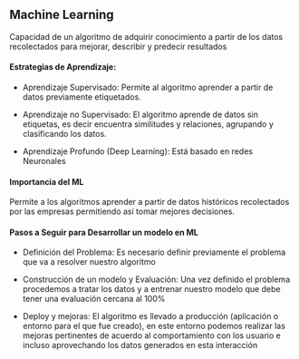 ## Machine Learning
Capacidad de un algoritmo de adquirir conocimiento a partir de los datos recolectados para mejorar, describir y predecir resultados

#### Estrategias de Aprendizaje:

* Aprendizaje Supervisado: Permite al algoritmo aprender a partir de datos previamente etiquetados.

* Aprendizaje no Supervisado: El algoritmo aprende de datos sin etiquetas, es decir encuentra similitudes y relaciones, agrupando y clasificando los datos.

* Aprendizaje Profundo (Deep Learning): Está basado en redes Neuronales

#### Importancia del ML
Permite a los algoritmos aprender a partir de datos históricos recolectados por las empresas permitiendo así tomar mejores decisiones.

#### Pasos a Seguir para Desarrollar un modelo en ML

* Definición del Problema: Es necesario definir previamente el problema que va a resolver nuestro algoritmo

* Construcción de un modelo y Evaluación: Una vez definido el problema procedemos a tratar los datos y a entrenar nuestro modelo que debe tener una evaluación cercana al 100%

* Deploy y mejoras: El algoritmo es llevado a producción (aplicación o entorno para el que fue creado), en este entorno podemos realizar las mejoras pertinentes de acuerdo al comportamiento con los usuario e incluso aprovechando los datos generados en esta interacción
